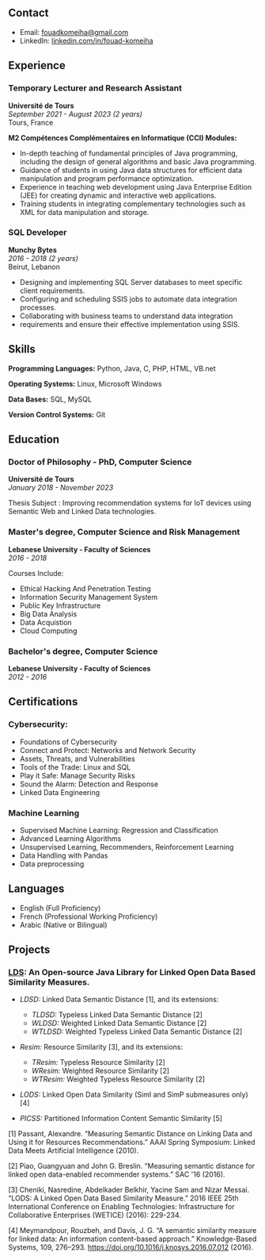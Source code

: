 ## Contact
- Email: [fouadkomeiha@gmail.com](mailto:fouadkomeiha@gmail.com)
- LinkedIn: [linkedin.com/in/fouad-komeiha](https://www.linkedin.com/in/fouad-komeiha)

## Experience

### Temporary Lecturer and Research Assistant
**Université de Tours**  
*September 2021 - August 2023 (2 years)*  
Tours, France

**M2 Compétences Complémentaires en Informatique (CCI) Modules:**
- In-depth teaching of fundamental principles of Java programming, including the design of general algorithms and basic Java programming.
- Guidance of students in using Java data structures for efficient data manipulation and program performance optimization.
- Experience in teaching web development using Java Enterprise Edition (JEE) for creating dynamic and interactive web applications.
- Training students in integrating complementary technologies such as XML for data manipulation and storage.

### SQL Developer
**Munchy Bytes**  
*2016 - 2018 (2 years)*  
Beirut, Lebanon

- Designing and implementing SQL Server databases to meet specific client requirements.
- Configuring and scheduling SSIS jobs to automate data integration processes.
- Collaborating with business teams to understand data integration
- requirements and ensure their effective implementation using SSIS.

## Skills

**Programming Languages:**
Python, Java, C, PHP, HTML, VB.net 

**Operating Systems:**
Linux, Microsoft Windows

**Data Bases:**
SQL, MySQL

**Version Control Systems:**
Git

## Education

### Doctor of Philosophy - PhD, Computer Science
**Université de Tours**  
*January 2018 - November 2023*

Thesis Subject : Improving recommendation systems for IoT devices using Semantic Web and Linked Data technologies.

### Master's degree, Computer Science and Risk Management
**Lebanese University - Faculty of Sciences**  
*2016 - 2018*

Courses Include:
- Ethical Hacking And Penetration Testing
- Information Security Management System
- Public Key Infrastructure
- Big Data Analysis
- Data Acquistion
- Cloud Computing

### Bachelor's degree, Computer Science
**Lebanese University - Faculty of Sciences**  
*2012 - 2016*

## Certifications

### Cybersecurity:
- Foundations of Cybersecurity
- Connect and Protect: Networks and Network Security
- Assets, Threats, and Vulnerabilities
- Tools of the Trade: Linux and SQL
- Play it Safe: Manage Security Risks
- Sound the Alarm: Detection and Response
- Linked Data Engineering

### Machine Learning
- Supervised Machine Learning: Regression and Classification
- Advanced Learning Algorithms
- Unsupervised Learning, Recommenders, Reinforcement Learning
- Data Handling with Pandas
- Data preprocessing

## Languages
- English (Full Proficiency)
- French (Professional Working Proficiency)
- Arabic (Native or Bilingual)

## Projects
### [LDS](https://github.com/FouadKom/lds): An Open-source Java Library for Linked Open Data Based Similarity Measures.
* *LDSD:* Linked Data Semantic Distance [1], and its extensions:
   * *TLDSD:* Typeless Linked Data Semantic Distance [2]
   * *WLDSD:* Weighted Linked Data Semantic Distance [2]
   * *WTLDSD:* Weighted Typeless Linked Data Semantic Distance [2]

* *Resim:* Resource Similarity [3], and its extensions:
  * *TResim:* Typeless Resource Similarity [2]
  * *WResim:* Weighted Resource Similarity [2]
  * *WTResim:* Weighted Typeless Resource Similarity [2]

* *LODS:* Linked Open Data Similarity (SimI and SimP submeasures only) [4]

* *PICSS:* Partitioned Information Content Semantic Similarity [5]

[1] Passant, Alexandre. “Measuring Semantic Distance on Linking Data and Using it for Resources Recommendations.” AAAI Spring Symposium: Linked Data Meets Artificial Intelligence (2010).

[2] Piao, Guangyuan and John G. Breslin. “Measuring semantic distance for linked open data-enabled recommender systems.” SAC '16 (2016).

[3] Cheniki, Nasredine, Abdelkader Belkhir, Yacine Sam and Nizar Messai. “LODS: A Linked Open Data Based Similarity Measure.” 2016 IEEE 25th International Conference on Enabling Technologies: Infrastructure for Collaborative Enterprises (WETICE) (2016): 229-234.

[4] Meymandpour, Rouzbeh, and Davis, J. G. “A semantic similarity measure for linked data: An information content-based approach.” Knowledge-Based Systems, 109, 276–293. https://doi.org/10.1016/j.knosys.2016.07.012 (2016).



